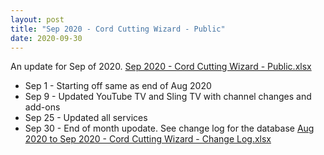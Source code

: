 ```yaml
---
layout: post
title: "Sep 2020 - Cord Cutting Wizard - Public"
date: 2020-09-30
---
```

<p>An update for Sep of 2020. <a href="/Sep 2020 - Cord Cutting Wizard - Public.xlsx">Sep 2020 - Cord Cutting Wizard - Public.xlsx</a>
  <p>
    <ul>
      <li>Sep 1 - Starting off same as end of Aug 2020
      <li>Sep 9 - Updated YouTube TV and Sling TV with channel changes and add-ons
      <li>Sep 25 - Updated all services
      <li>Sep 30 - End of month upodate. See change log for the database <a href="/Aug 2020 to Sep 2020 - Cord Cutting Wizard - Change Log.xlsx">Aug 2020 to Sep 2020 - Cord Cutting Wizard - Change Log.xlsx</a>

